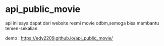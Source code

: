 # api_public_movie
api ini saya dapat dari website resmi movie odbm,semoga bisa membantu temen-sekalian 

demo : https://edy2209.github.io/api_public_movie/
